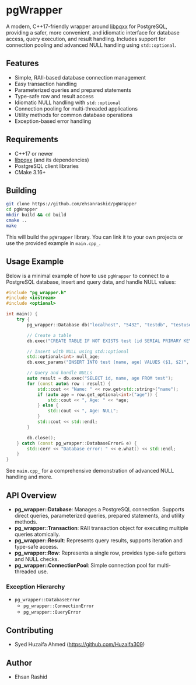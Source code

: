 # pgWrapper

A modern, C++17-friendly wrapper around [libpqxx](https://github.com/jtv/libpqxx) for PostgreSQL, providing a safer, more convenient, and idiomatic interface for database access, query execution, and result handling. Includes support for connection pooling and advanced NULL handling using `std::optional`.

## Features

- Simple, RAII-based database connection management
- Easy transaction handling
- Parameterized queries and prepared statements
- Type-safe row and result access
- Idiomatic NULL handling with `std::optional`
- Connection pooling for multi-threaded applications
- Utility methods for common database operations
- Exception-based error handling

## Requirements

- C++17 or newer
- [libpqxx](https://github.com/jtv/libpqxx) (and its dependencies)
- PostgreSQL client libraries
- CMake 3.16+

## Building

```bash
git clone https://github.com/ehsanrashid/pgWrapper
cd pgWrapper
mkdir build && cd build
cmake ..
make
```

This will build the `pgWrapper` library. You can link it to your own projects or use the provided example in `main.cpp_`.

## Usage Example

Below is a minimal example of how to use `pgWrapper` to connect to a PostgreSQL database, insert and query data, and handle NULL values:

```cpp
#include "pg_wrapper.h"
#include <iostream>
#include <optional>

int main() {
    try {
        pg_wrapper::Database db("localhost", "5432", "testdb", "testuser", "testpass");

        // Create a table
        db.exec("CREATE TABLE IF NOT EXISTS test (id SERIAL PRIMARY KEY, name TEXT, age INTEGER)");

        // Insert with NULL using std::optional
        std::optional<int> null_age;
        db.exec_params("INSERT INTO test (name, age) VALUES ($1, $2)", "Alice", null_age);

        // Query and handle NULLs
        auto result = db.exec("SELECT id, name, age FROM test");
        for (const auto& row : result) {
            std::cout << "Name: " << row.get<std::string>("name");
            if (auto age = row.get_optional<int>("age")) {
                std::cout << ", Age: " << *age;
            } else {
                std::cout << ", Age: NULL";
            }
            std::cout << std::endl;
        }

        db.close();
    } catch (const pg_wrapper::DatabaseError& e) {
        std::cerr << "Database error: " << e.what() << std::endl;
    }
}
```

See `main.cpp_` for a comprehensive demonstration of advanced NULL handling and more.

## API Overview

- **pg_wrapper::Database**: Manages a PostgreSQL connection. Supports direct queries, parameterized queries, prepared statements, and utility methods.
- **pg_wrapper::Transaction**: RAII transaction object for executing multiple queries atomically.
- **pg_wrapper::Result**: Represents query results, supports iteration and type-safe access.
- **pg_wrapper::Row**: Represents a single row, provides type-safe getters and NULL checks.
- **pg_wrapper::ConnectionPool**: Simple connection pool for multi-threaded use.

### Exception Hierarchy

- `pg_wrapper::DatabaseError`
  - `pg_wrapper::ConnectionError`
  - `pg_wrapper::QueryError`

## Contributing

- Syed Huzaifa Ahmed (https://github.com/Huzaifa309)

## Author

- Ehsan Rashid